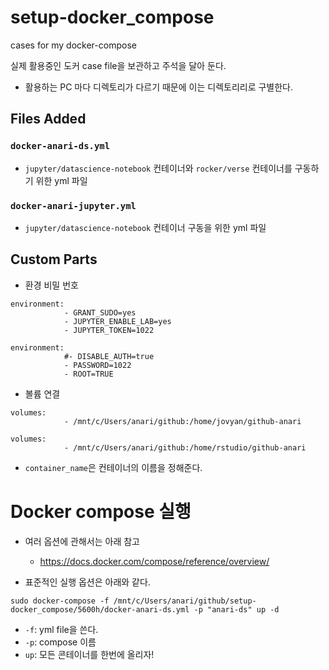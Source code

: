 # setup-docker_compose
cases for my docker-compose 

실제 활용중인 도커 case file을 보관하고 주석을 달아 둔다. 

- 활용하는 PC 마다 디렉토리가 다르기 때문에 이는 디렉토리리로 구별한다. 

## Files Added 

### `docker-anari-ds.yml`

- `jupyter/datascience-notebook` 컨테이너와 `rocker/verse` 컨테이너를 구동하기 위한 yml 파일 

### `docker-anari-jupyter.yml`

- `jupyter/datascience-notebook` 컨테이너 구동을 위한 yml 파일 

## Custom Parts 

- 환경 비밀 번호 

```shell
environment:
            - GRANT_SUDO=yes 
            - JUPYTER_ENABLE_LAB=yes
            - JUPYTER_TOKEN=1022
```

```shell
environment: 
            #- DISABLE_AUTH=true
            - PASSWORD=1022
            - ROOT=TRUE 
```

- 볼륨 연결 

```shell
volumes: 
            - /mnt/c/Users/anari/github:/home/jovyan/github-anari
```

```shell
volumes: 
            - /mnt/c/Users/anari/github:/home/rstudio/github-anari
```

- `container_name`은 컨테이너의 이름을 정해준다. 

# Docker compose 실행 

- 여러 옵션에 관해서는 아래 참고 
  - https://docs.docker.com/compose/reference/overview/
  
- 표준적인 실행 옵션은 아래와 같다. 

```shell
sudo docker-compose -f /mnt/c/Users/anari/github/setup-docker_compose/5600h/docker-anari-ds.yml -p "anari-ds" up -d
```
 - `-f`: yml file을 쓴다. 
 - `-p`: compose 이름 
 - `up`: 모든 콘테이너를 한번에 올리자! 
